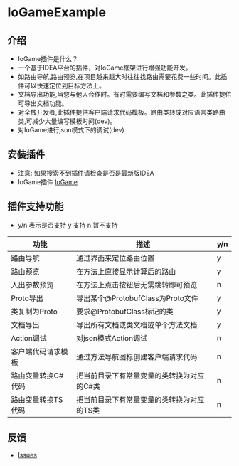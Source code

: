 # IoGameExample

## 介绍
- IoGame插件是什么？
- 一个基于IDEA平台的插件，对IoGame框架进行增强功能开发。
- 如路由导航,路由预览,在项目越来越大时往往找路由需要花费一些时间。此插件可以快速定位到目标方法上。
- 文档导出功能,当您与他人合作时。有时需要编写文档和参数之类。此插件提供可导出文档功能。
- 对全栈开发者,此插件提供客户端请求代码模板。路由类转成对应语言类路由类,可减少大量编写模板时间(dev)。
- 对IoGame进行json模式下的调试(dev)

## 安装插件
- 注意: 如果搜索不到插件请检查是否是最新版IDEA
- IoGame插件 [IoGame](https://plugins.jetbrains.com/plugin/20526-iogame)

## 插件支持功能

- y/n 表示是否支持 y 支持 n 暂不支持

| 功能         | 描述                         | y/n |
|------------|----------------------------|-----|
| 路由导航       | 通过界面来定位路由位置                | y   |
| 路由预览       | 在方法上直接显示计算后的路由             | y   |
| 入出参数预览     | 在方法上点击按钮后无需跳转即可预览          | n   |
| Proto导出    | 导出某个@ProtobufClass为Proto文件 | y   |
| 类复制为Proto  | 要求@ProtobufClass标记的类       | y   |
| 文档导出       | 导出所有文档或类文档或单个方法文档          | y   |
| Action调试   | 对json模式Action调试            | n   |
| 客户端代码请求模板  | 通过方法导航图标创建客户端请求代码          | n   |
| 路由变量转换C#代码 | 把当前目录下有常量变量的类转换为对应的C#类     | n   |
| 路由变量转换TS代码 | 把当前目录下有常量变量的类转换为对应的TS类     | n   |


## 反馈
- [Issues](https://github.com/licheng1013/io-game-example/issues)

